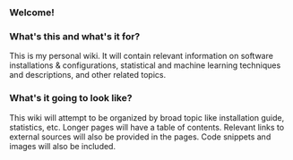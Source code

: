 ### Welcome! 

### What's this and what's it for? 

This is my personal wiki. It will contain relevant information on software installations & configurations, statistical and machine learning techniques and descriptions, and other related topics. 

### What's it going to look like? 

This wiki will attempt to be organized by broad topic like installation guide, statistics, etc. Longer pages will have a table of contents. Relevant links to external sources will also be provided in the pages. Code snippets and images will also be included.
